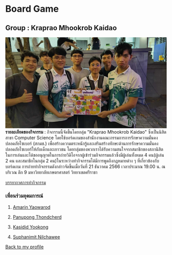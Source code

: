 # Board Game 
## Group : Kraprao Mhookrob Kaidao 
![](img/9a1b9877-6807-453e-9a52-010bc28a392e.jpg)
**รายละเอียดของกิจกรรม** : กิจกรรมนี้จัดขึ้นโดยกลุ่ม "Kraprao Mhookrob Kaidao" ซึ่งเป็นนิสิตสาขา Computer Science โดยใช้บอร์ดเกมของสำนักงานคณะกรรมการการรักษาความมั่นคงปลอดภัยไซเบอร์ (สกมช.) เพื่อสร้างความตระหนักรู้และเสริมสร้างทักษะด้านการรักษาความมั่นคงปลอดภัยไซเบอร์ให้กับเด็กและเยาวชน
โดยกลุ่มของพวกเราได้รับความสนใจจากสมาชิกของสภานิสิตในการเล่นและได้ขออนุญาตในการถ่ายวิดิโอจากผู้เข้าร่วมกิจกรรมแล้วซึ่งมีผู้เล่นทั้งหมด 4 คน(ผู้เล่น 2 คน และสมาชิกในกลุ่ม 2 คน)ในระหว่างทำกิจกรรมได้มีการพูดถึงกฎหมายต่าง ๆ ที่เกี่ยวข้องกับบอร์ดเกม การถ่ายทำกิจกรรมดังกล่าวจัดขึ้นเมื่อวันที่ 21 ธันวาคม 2566 เวลาประมาณ 19.00 น. ณ บริเวณ ตึก 9 มหาวิทยาลัยเกษตรศาสตร์ วิทยาเขตศรีราชา

[บรรยากาศการทำกิจกรรม](https://www.youtube.com/watch?v=UAQ9AiV6jmU)


### เพื่อนร่วมอุดมการณ์

1. [Amarin Yaowarod](https://6530200908.github.io/boardgame)

2. [Panupong Thondcherd](https://6530200339.github.io/boardgame)

3. [Kasidid Yookong](https://kasidid-y.github.io/boardgame)

4. [Suphanimit Nilchawee](https://6530200517.github.io/boardgame)

[Back to my profile](https://qlerdev.github.io/)

